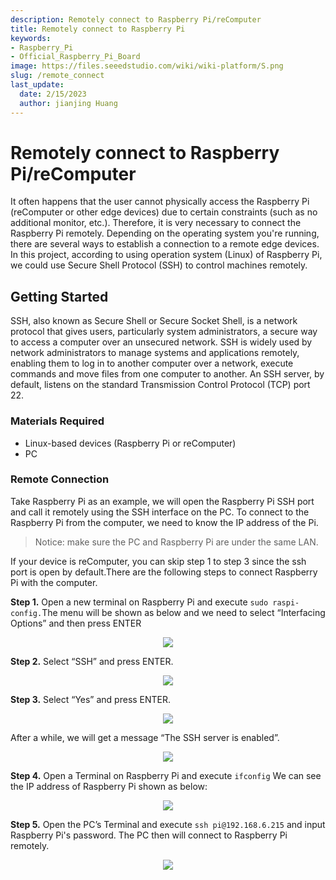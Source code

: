 ```yaml
---
description: Remotely connect to Raspberry Pi/reComputer
title: Remotely connect to Raspberry Pi
keywords:
- Raspberry_Pi
- Official_Raspberry_Pi_Board
image: https://files.seeedstudio.com/wiki/wiki-platform/S.png
slug: /remote_connect
last_update:
  date: 2/15/2023
  author: jianjing Huang
---
```


# Remotely connect to Raspberry Pi/reComputer

It often happens that the user cannot physically access the Raspberry Pi (reComputer or other edge devices) due to certain constraints (such as no additional monitor, etc.). Therefore, it is very necessary to connect the Raspberry Pi remotely. Depending on the operating system you're running, there are several ways to establish a connection to a remote edge devices. In this project, according to using operation system (Linux) of Raspberry Pi, we could use Secure Shell Protocol (SSH) to control machines remotely.

## Getting Started

SSH, also known as Secure Shell or Secure Socket Shell, is a network protocol that gives users, particularly system administrators, a secure way to access a computer over an unsecured network. SSH is widely used by network administrators to manage systems and applications remotely, enabling them to log in to another computer over a network, execute commands and move files from one computer to another. An SSH server, by default, listens on the standard Transmission Control Protocol (TCP) port 22.

### Materials Required

- Linux-based devices (Raspberry Pi or reComputer)
- PC

### Remote Connection

Take Raspberry Pi as an example, we will open the Raspberry Pi SSH port and call it remotely using the SSH interface on the PC. To connect to the Raspberry Pi from the computer, we need to know the IP address of the Pi.
>Notice: make sure the PC and Raspberry Pi are under the same LAN.

If your device is reComputer, you can skip step 1 to step 3 since the ssh port is open by default.There are the following steps to connect Raspberry Pi with the computer.

**Step 1.** Open a new terminal on Raspberry Pi and execute `sudo raspi-config.`The menu will be shown as below and we need to select “Interfacing Options” and then press ENTER

<div align="center"><img width ={400} src="https://files.seeedstudio.com/wiki/SecurityCheck/Security_Scan_2.png"/></div>

**Step 2.** Select “SSH” and press ENTER.

<div align="center"><img width ={400} src="https://files.seeedstudio.com/wiki/SecurityCheck/Security_Scan_3.png"/></div>

**Step 3.** Select “Yes” and press ENTER.

<div align="center"><img width ={400} src="https://files.seeedstudio.com/wiki/SecurityCheck/Security_Scan_4.png"/></div>

After a while, we will get a message “The SSH server is enabled”.

 <div align="center"><img width ={400} src="https://files.seeedstudio.com/wiki/SecurityCheck/Security_Scan_5.png"/></div>

**Step 4.**  Open a Terminal on Raspberry Pi and execute `ifconfig`
We can see the IP address of Raspberry Pi shown as below:

<div align="center"><img width ={600} src="https://files.seeedstudio.com/wiki/SecurityCheck/Security_Scan_6.png"/></div>

**Step 5.** Open the PC’s Terminal and execute `ssh pi@192.168.6.215` and input Raspberry Pi's password. The PC then will connect to Raspberry Pi remotely.

<div align="center"><img width ={600} src="https://files.seeedstudio.com/wiki/SecurityCheck/Security_Scan_7.png"/></div>
